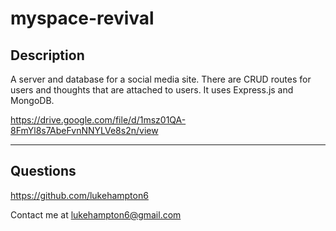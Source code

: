 # myspace-revival

Description
---
A server and database for a social media site. There are CRUD routes for users and thoughts that are attached to users. It uses Express.js and MongoDB.

https://drive.google.com/file/d/1msz01QA-8FmYl8s7AbeFvnNNYLVe8s2n/view

---
Questions
---
https://github.com/lukehampton6

Contact me at lukehampton6@gmail.com
